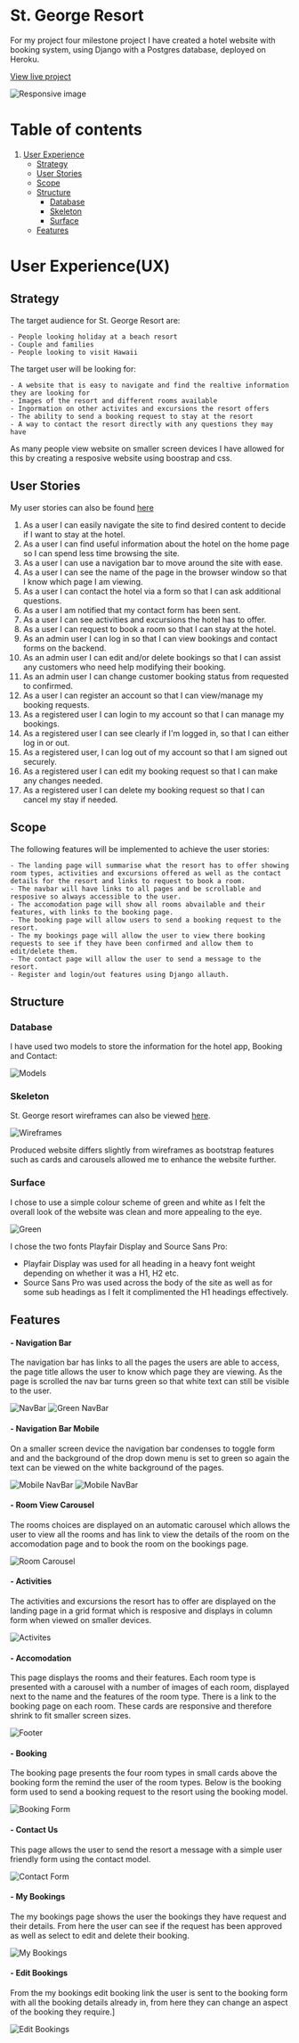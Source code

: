 # St. George Resort

For my project four milestone project I have created a hotel website with booking system, using Django with a Postgres database, deployed on Heroku.

[View live project](https://st-george-resort.herokuapp.com/)

![Responsive image](/assets/images/responsive.png)

# Table of contents
1. [User Experience](#user-experience(ux))
    - [Strategy](#strategy)
    - [User Stories](#userstories)
    - [Scope](#scope)
    - [Structure](#structure)
        - [Database](#database)
        - [Skeleton](#skeleton)
        - [Surface](#surface)
    - [Features](#features)


# User Experience(UX)

## Strategy

The target audience for St. George Resort are:

    - People looking holiday at a beach resort
    - Couple and families
    - People looking to visit Hawaii

The target user will be looking for:

    - A website that is easy to navigate and find the realtive information they are looking for
    - Images of the resort and different rooms available
    - Ingormation on other activites and excursions the resort offers
    - The ability to send a booking request to stay at the resort
    - A way to contact the resort directly with any questions they may have

As many people view website on smaller  screen devices I have allowed for this by creating a resposive website using boostrap and css.

## User Stories

My user stories can also be found [here](https://github.com/users/EJDiamond/projects/5)

1. As a user I can easily navigate the site to find desired content to decide if I want to stay at the hotel.
2. As a user I can find useful information about the hotel on the home page so I can spend less time browsing the site.
3. As a user I can use a navigation bar to move around the site with ease.
4. As a user I can see the name of the page in the browser window so that I know which page I am viewing.
5. As a user I can contact the hotel via a form so that I can ask additional questions.
6. As a user I am notified that my contact form has been sent.
7. As a user I can see activities and excursions the hotel has to offer.
8. As a user I can request to book a room so that I can stay at the hotel.
9. As an admin user I can log in so that I can view bookings and contact forms on the backend.
10. As an admin user I can edit and/or delete bookings so that I can assist any customers who need help modifying their booking.
11. As an admin user I can change customer booking status from requested to confirmed.
12. As a user I can register an account so that I can view/manage my booking requests.
13. As a registered user I can login to my account so that I can manage my bookings.
14. As a registered user I can see clearly if I'm logged in, so that I can either log in or out.
15. As a registered user, I can log out of my account so that I am signed out securely.
16. As a registered user I can edit my booking request so that I can make any changes needed.
17. As a registered user I can delete my booking request so that I can cancel my stay if needed.

## Scope

The following features will be implemented to achieve the user stories:

    - The landing page will summarise what the resort has to offer showing room types, activities and excursions offered as well as the contact details for the resort and links to request to book a room.
    - The navbar will have links to all pages and be scrollable and resposive so always accessible to the user.
    - The accomodation page will show all rooms abvailable and their features, with links to the booking page.
    - The booking page will allow users to send a booking request to the resort.
    - The my bookings page will allow the user to view there booking requests to see if they have been confirmed and allow them to edit/delete them.
    - The contact page will allow the user to send a message to the resort.
    - Register and login/out features using Django allauth.

## Structure

### Database

I have used two models to store the information for the hotel app, Booking and Contact:

![Models](/assets/images/models.png)

### Skeleton

St. George resort wireframes can also be viewed [here](https://github.com/EJDiamond/St-George-Resort/blob/main/assets/images/hotel-wireframes.png).

![Wireframes](/assets/images/hotel-wireframes.png)

Produced website differs slightly from wireframes as bootstrap features such as cards and carousels allowed me to enhance the website further.

### Surface

I chose to use a simple colour scheme of green and white as I felt the overall look of the website was clean and more appealing to the eye.

![Green](/assets/images/colour.png)

I chose the two fonts Playfair Display and Source Sans Pro:

- Playfair Display was used for all heading in a heavy font weight depending on whether it was a H1, H2 etc.
- Source Sans Pro was used across the body of the site as well as for some sub headings as I felt it complimented the H1 headings effectively.


## Features


#### - __Navigation Bar__

The navigation bar has links to all the pages the users are able to access, the page title allows the user to know which page they are viewing. As the page is scrolled the nav bar turns green so that white text can still be visible to the user.

![NavBar](/assets/images/navbar.png)
![Green NavBar](/assets/images/green-nav.png)


#### - __Navigation Bar Mobile__

On a smaller screen device the navigation bar condenses to toggle form and and the background of the drop down menu is set to green so again the text can be viewed on the white background of the pages.

![Mobile NavBar](/assets/images/mobile-landing.png) ![Mobile NavBar](/assets/images/mobile-nav-green.png)


#### - __Room View Carousel__

The rooms choices are displayed on an automatic carousel which allows the user to view all the rooms and has link to view the details of the room on the accomodation page and to book the room on the bookings page.

![Room Carousel](/assets/images/room-carousel.png)


#### - __Activities__

The activities and excursions the resort has to offer are displayed on the landing page in a grid format which is resposive and displays in column form when viewed on smaller devices.

![Activites](/assets/images/activities.png)


#### - __Accomodation__

This page displays the rooms and their features. Each room type is presented with a carousel with a number of images of each room, displayed next to the name and the features of the room type. There is a link to the booking page on each room. These cards are responsive and therefore shrink to fit smaller screen sizes.

![Footer](/assets/images/room-info.png)


#### - __Booking__

The booking page presents the four room types in small cards above the booking form the remind the user of the room types. Below is the booking form used to send a booking request to the resort using the booking model.

![Booking Form](/assets/images/booking-form.png)


#### - __Contact Us__

This page allows the user to send the resort a message with a simple user friendly form using the contact model.

![Contact Form](/assets/images/contact-form.png)


#### - __My Bookings__

The my bookings page shows the user the bookings they have request and their details. From here the user can see if the request has been approved as well as select to edit and delete their booking.

![My Bookings](/assets/images/my-bookings.png)


#### - __Edit Bookings__

From the my bookings edit booking link the user is sent to the booking form with all the booking details already in, from here they can change an aspect of the booking they require.]

![Edit Bookings](/assets/images/edit-booking.png)





